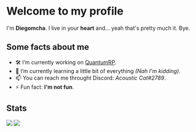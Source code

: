 # Welcome to my profile

I'm **Diegomcha**. I live in your **heart** and... yeah that's pretty much it. Bye.

## Some facts about me

- 🛠 I’m currently working on [QuantumRP](https://quantumrp.netlify.app/).
- 🔭 I’m currently learning a little bit of everything *(Nah I'm kidding)*.
- 📫 You can reach me throught Discord: *Acoustic Cat#2789*.
- ⚡ Fun fact: **I'm not fun**.

## Stats

<a href="#">
  <img align="left" src="https://github-readme-stats.vercel.app/api?username=diegomcha&count_private=true&show_icons=true&theme=vue&hide=prs" />
</a>
<a href="#">
  <img align="left" src="https://github-readme-stats.vercel.app/api/top-langs/?username=diegomcha&theme=vue&show_icons=true&count_private=true" />
</a>
